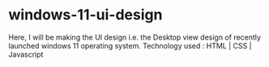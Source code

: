 # windows-11-ui-design
Here, I will be making the UI design i.e. the Desktop view design of recently launched windows 11 operating system. Technology used : HTML | CSS | Javascript
